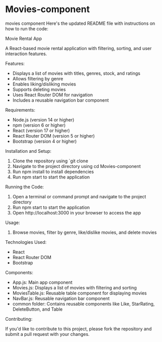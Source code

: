 # Movies-component
movies component
Here's the updated README file with instructions on how to run the code:

Movie Rental App

A React-based movie rental application with filtering, sorting, and user interaction features.

Features:

- Displays a list of movies with titles, genres, stock, and ratings
- Allows filtering by genre
- Enables liking/disliking movies
- Supports deleting movies
- Uses React Router DOM for navigation
- Includes a reusable navigation bar component

  
 Requirements:

- Node.js (version 14 or higher)
- npm (version 6 or higher)
- React (version 17 or higher)
- React Router DOM (version 5 or higher)
- Bootstrap (version 4 or higher)



Installation and Setup:

1. Clone the repository using `git clone
2. Navigate to the project directory using cd Movies-component
3. Run npm install to install dependencies
4. Run npm start to start the application

Running the Code:

1. Open a terminal or command prompt and navigate to the project directory
2. Run npm start to start the application
3. Open http://localhost:3000 in your browser to access the app

Usage:

1. Browse movies, filter by genre, like/dislike movies, and delete movies

Technologies Used:

- React
- React Router DOM
- Bootstrap

Components:

- App.js: Main app component
- Movies.js: Displays a list of movies with filtering and sorting
- MoviesTable.js: Reusable table component for displaying movies
- NavBar.js: Reusable navigation bar component
- common folder: Contains reusable components like Like, StarRating, DeleteButton, and Table

Contributing:

If you'd like to contribute to this project, please fork the repository and submit a pull request with your changes.

